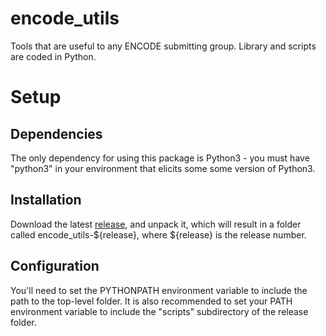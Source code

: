 # encode_utils
Tools that are useful to any ENCODE submitting group. Library and scripts are coded in Python. 

# Setup
## Dependencies 
The only dependency for using this package is Python3 - you must have "python3" in your environment that elicits some some version of Python3. 

## Installation 
Download the latest [release](https://github.com/StanfordBioinformatics/encode_utils/releases), and unpack it, which will result in a folder called encode_utils-${release}, where ${release} is the release number. 

## Configuration
You'll need to set the PYTHONPATH environment variable to include the path to the top-level folder. It is also recommended to set your PATH environment variable to include the "scripts" subdirectory of the release folder.   

